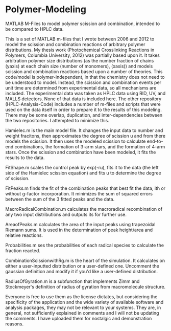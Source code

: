 # Polymer-Modeling
MATLAB M-Files to model polymer scission and combination, intended to be compared to HPLC data.

This is a set of MATLAB m-files that I wrote between 2006 and 2012 to model the scission and combination reactions of arbitrary polymer distributions.  My thesis work (Photochemical Crosslinking Reactions in Polymers, Columbia University, 2012) was partially based upon it.  It takes arbitration polymer size distributions (as the number fraction of chains (yaxis) at each chain size (number of monomers), (xaxis)) and models scission and combination reactions based upon a number of theories.  This code/model is polymer-independent, in that the chemistry does not need to be understood to model.  Instead, the scission and combination events per unit time are determined from experimental data, so all mechanisms are included.  The experimental data was taken as HPLC data using RID, UV, and MALLS detectors. None of that data is included here.  The other repository (HPLC-Analysis-Code) includes a number of m-files and scripts that were used on the data itself in order to prepare it to the results of this modeling. There may be some overlap, duplication, and inter-dependencies between the two repositories.  I attempted to minimize this.

Hamielec.m is the main model file.  It changes the input data to number and weight fracitons, then approximates the degree of scission u and from there models the scission.  It then uses the modeled scission to calculate end-to-end combinations, the formation of 3-arm stars, and the formation of 4-arm stars.  Once the scission and combination have been modeled, it fits the results to the data.

FitShape.m scales the control peak by exp(-ru), fits it to the data (the left side of the Hamielec scission equation) and fits u to determine the degree of scission.

FitPeaks.m finds the fit of the combination peaks that best fit the data, ith or without g-factor incorporation. It minimizes the sum of squared errors between the sum of the 3 fitted peaks and the data.

MacroRadicalCombination.m calculates the macroradical recombination of any two input distributions and outputs its for further use.

AreaofPeaks.m calculates the area of the input peaks using trapezoidal Riemann sums.  It is used in the determination of peak height/area and relative reactions.

Probabilities.m ses the probabilities of each radical species to calculate the fraction reacted.

CombinationScissionwithRg.m is the heart of the simulation.  It calculates on either a user-inputted distribution or a user-defined one.  Uncomment the gaussian definition and modify it if you'd like a user-defined distribution.

RadiusOfGyration.m is a subfunction that implements Zimm and Stockmeyer's definition of radius of gyration from macromolecule structure.

Everyone is free to use them as the license dictates, but considering the specificity of the application and the wide variety of available software and analysis packages, they may not be relevant to your systems. They are, in general, not sufficiently explained in comments and I will not be updating the comments. I have uploaded them for nostalgic and demonstration reasons.
